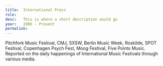 ```yaml
---
title:  International Press
role:   
desc:   This is where a short description would go
year:   2006 - Present
permalink:
---
```

Pitchfork Music Festival, CMJ, SXSW, Berlin Music Week, Roskilde, SPOT Festival, Copenhagen Psych Fest, Moog Festival, Five Points Music.
Reported on the daily happenings of International Music Festivals through various media.
